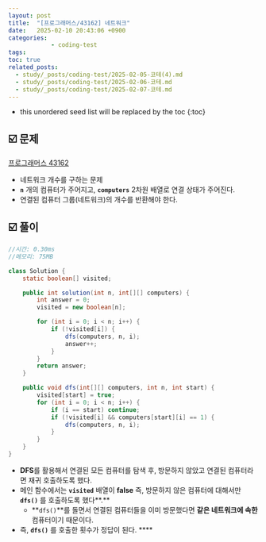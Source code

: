```yaml
---
layout: post
title:  "[프로그래머스/43162] 네트워크"
date:   2025-02-10 20:43:06 +0900
categories: 
            - coding-test
tags:        
toc: true
related_posts:
  - study/_posts/coding-test/2025-02-05-코테(4).md
  - study/_posts/coding-test/2025-02-06-코테.md
  - study/_posts/coding-test/2025-02-07-코테.md
---
```

* this unordered seed list will be replaced by the toc
{:toc}

## ☑️ 문제

[프로그래머스 43162](https://school.programmers.co.kr/learn/courses/30/lessons/43162)

- 네트워크 개수를 구하는 문제
- **`n`** 개의 컴퓨터가 주어지고, **`computers`** 2차원 배열로 연결 상태가 주어진다.
- 연결된 컴퓨터 그룹(네트워크)의 개수를 반환해야 한다.

## ☑️ 풀이

```java
//시간: 0.30ms
//메모리: 75MB

class Solution {
    static boolean[] visited;

    public int solution(int n, int[][] computers) {
        int answer = 0;
        visited = new boolean[n];

        for (int i = 0; i < n; i++) {
            if (!visited[i]) {
                dfs(computers, n, i);
                answer++;
            }
        }
        return answer;
    }

    public void dfs(int[][] computers, int n, int start) {
        visited[start] = true;
        for (int i = 0; i < n; i++) {
            if (i == start) continue;
            if (!visited[i] && computers[start][i] == 1) {
                dfs(computers, n, i);
            }
        }
    }
}
```

- **DFS**를 활용해서 연결된 모든 컴퓨터를 탐색 후, 방문하지 않았고 연결된 컴퓨터라면 재귀 호출하도록 했다.
- 메인 함수에서는 **`visited`** 배열이 **false** 즉, 방문하지 않은 컴퓨터에 대해서만 **`dfs()`** 를 호출하도록 했다**.**
    - **`dfs()`**를 돌면서 연결된 컴퓨터들을 이미 방문했다면 **같은 네트워크에 속한** 컴퓨터이기 때문이다.
- 즉, **`dfs()`** 를 호출한 횟수가 정답이 된다. ****
